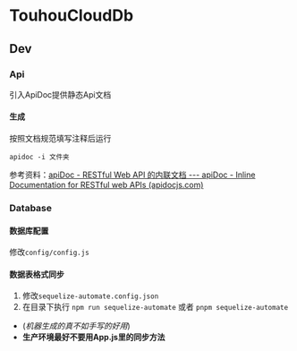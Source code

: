 # TouhouCloudDb

## Dev

### Api

引入ApiDoc提供静态Api文档

#### 生成

按照文档规范填写注释后运行

`apidoc -i 文件夹`

参考资料：[apiDoc - RESTful Web API 的内联文档 --- apiDoc - Inline Documentation for RESTful web APIs (apidocjs.com)](https://apidocjs.com/#example-full)

### Database

#### 数据库配置

修改`config/config.js`

#### 数据表格式同步

1. 修改`sequelize-automate.config.json`
2. 在目录下执行
`npm run sequelize-automate`
或者
`pnpm sequelize-automate`

- (_机器生成的真不如手写的好用_)
- **生产环境最好不要用App.js里的同步方法**
